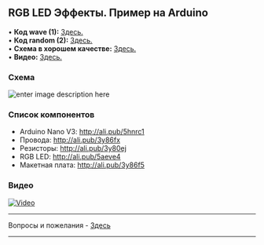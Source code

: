 ## RGB LED Эффекты. Пример на Arduino
• **Код wave (1):** [Здесь.](/all_here/141/code_LW.txt)  
• **Код random (2):** [Здесь.](/all_here/141/code_LR.txt)  
• **Схема в хорошем качестве:** [Здесь.](https://i.imgur.com/nn1OADI.png)  
• **Видео:** [Здесь.](https://youtu.be/GQk2Z4ZU4Uc)  

### Схема
![enter image description here](https://i.imgur.com/nn1OADI.png)

### Список компонентов
- Arduino Nano V3: http://ali.pub/5hnrc1
- Провода: http://ali.pub/3y86fx  
- Резисторы: http://ali.pub/3y80ej  
- RGB LED: http://ali.pub/5aeve4  
- Макетная плата: http://ali.pub/3y86f5  

### Видео
[![Video](https://img.youtube.com/vi/GQk2Z4ZU4Uc/maxresdefault.jpg)](https://youtu.be/GQk2Z4ZU4Uc)

---

Вопросы и пожелания - [Здесь](https://www.youtube.com/c/Bytevideo/)

---
